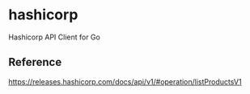 # hashicorp
Hashicorp API Client for Go

## Reference
https://releases.hashicorp.com/docs/api/v1/#operation/listProductsV1

